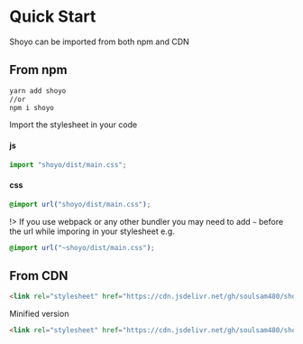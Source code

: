 # Quick Start

Shoyo can be imported from both npm and CDN

## From npm

```bash
yarn add shoyo 
//or
npm i shoyo
```
Import the stylesheet in your code

#### js
```js
import "shoyo/dist/main.css";
```

#### css

```css
@import url("shoyo/dist/main.css"); 
```
!> If you use webpack or any other bundler you may need to add `~` before the url while imporing in your stylesheet e.g.

```css
@import url("~shoyo/dist/main.css"); 
```

## From CDN

```html
<link rel="stylesheet" href="https://cdn.jsdelivr.net/gh/soulsam480/shoyo@0.1.2.alpha/dist/main.css">
```

Minified version

```html
<link rel="stylesheet" href="https://cdn.jsdelivr.net/gh/soulsam480/shoyo@0.1.2.alpha/dist/main.min.css">
```
